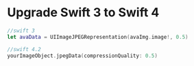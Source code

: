 # Upgrade Swift 3 to Swift 4

```swift
//swift 3
let avaData = UIImageJPEGRepresentation(avaImg.image!, 0.5) 

//swift 4.2
yourImageObject.jpegData(compressionQuality: 0.5)
```